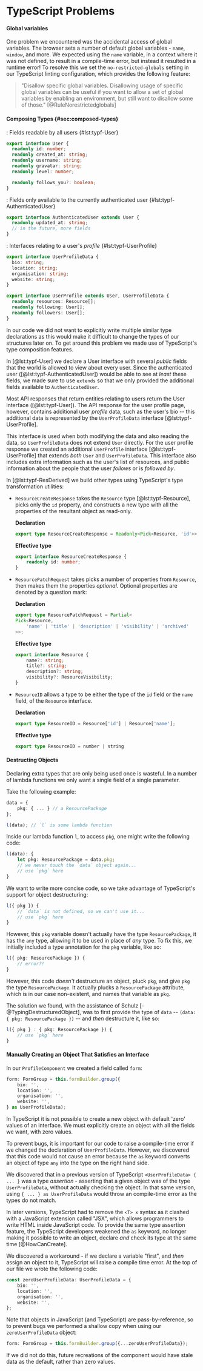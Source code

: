 # TypeScript Problems

#### Global variables

One problem we encountered was the accidental access of global variables. The browser sets a number of default global variables - `name`, `window`, and more. We expected using the `name` variable, in a context where it was not defined, to result in a compile-time error, but instead it resulted in a runtime error! To resolve this we set the `no-restricted-globals` setting in our TypeScript linting configuration, which provides the following feature:

> "Disallow specific global variables. Disallowing usage of specific global variables can be useful if you want to allow a set of global variables by enabling an environment, but still want to disallow some of those." [@RuleNorestrictedglobals]

#### Composing Types {#sec:composed-types}

: Fields readable by all users {#lst:typf-User}
```ts
export interface User {
  readonly id: number;
  readonly created_at: string;
  readonly username: string;
  readonly gravatar: string;
  readonly level: number;

  readonly follows_you?: boolean;
}
```

: Fields only available to the currently authenticated user {#lst:typf-AuthenticatedUser}
```ts
export interface AuthenticatedUser extends User {
  readonly updated_at: string;
  // in the future, more fields
}
```

: Interfaces relating to a user's _profile_ {#lst:typf-UserProfile}
```ts
export interface UserProfileData {
  bio: string;
  location: string;
  organisation: string;
  website: string;
}

export interface UserProfile extends User, UserProfileData {
  readonly resources: Resource[];
  readonly following: User[];
  readonly followers: User[];
}
```


In our code we did not want to explicitly write multiple similar type declarations as this would make it difficult to change the types of our structures later on. To get around this problem we made use of TypeScript's type composition features.

In [@lst:typf-User] we declare a User interface with several _public_ fields that the world is allowed to view about every user. Since the authenticated user ([@lst:typf-AuthenticatedUser]) would be able to see at _least_ these fields, we made sure to use `extends` so that we only provided the additional fields available to `AuthenticatedUser`.

Most API responses that return entities relating to users return the User interface ([@lst:typf-User]). The API response for the user profile page, however, contains additional user _profile_ data, such as the user's bio -- this additional data is represented by the `UserProfileData` interface [@lst:typf-UserProfile].

This interface is used when both modifying the data and also reading the data, so `UserProfileData` does not extend `User` directly. For the user profile response we created an additional `UserProfile` interface [@lst:typf-UserProfile] that extends _both_ `User` and `UserProfileData`. This interface also includes extra information such as the user's list of resources, and public information about the people that the user _follows_ or is _followed by_.

In [@lst:typf-ResDerived] we build other types using TypeScript's type transformation utilities:

- `ResourceCreateResponse` takes the `Resource` type [@lst:typf-Resource], picks only the `id` property, and constructs a new type with all the properties of the resultant object as read-only.

    **Declaration**

    ```ts
    export type ResourceCreateResponse = Readonly<Pick<Resource, 'id'>>;
    ```

    **Effective type**

    ```ts
    export interface ResourceCreateResponse {
        readonly id: number;
    }
    ```
- `ResourcePatchRequest` takes picks a number of properties from `Resource`, then makes them the properties _optional_. Optional properties are denoted by a question mark:

    **Declaration**

    ```ts
    export type ResourcePatchRequest = Partial<
	Pick<Resource,
		'name' | 'title' | 'description' | 'visibility' | 'archived'
    >>;
    ```

    **Effective type**

    ```ts
    export interface Resource {
        name?: string;
        title?: string;
        description?: string;
        visibility?: ResourceVisibility;
    }
    ```
- `ResourceID` allows a type to be either the type of the `id` field or the `name` field, of the `Resource` interface.

    **Declaration**

    ```ts
    export type ResourceID = Resource['id'] | Resource['name'];
    ```

    **Effective type**

    ```ts
    export type ResourceID = number | string
    ```

#### Destructing Objects

Declaring extra types that are only being used once is wasteful. In a number of lambda functions we only want a single field of a single parameter.

Take the following example:

```ts
data = {
    pkg: { ... } // a ResourcePackage
};

l(data); // `l` is some lambda function
```

Inside our lambda function `l`, to access `pkg`, one might write the following code:

```ts
l(data): {
    let pkg: ResourcePackage = data.pkg;
    // we never touch the `data` object again...
    // use `pkg` here
}
```

We want to write more concise code, so we take advantage of TypeScript's support for object destructuring:

```ts
l({ pkg }) {
    // `data` is not defined, so we can't use it...
    // use `pkg` here
}
```

However, this `pkg` variable doesn't actually have the type `ResourcePackage`, it has the `any` type, allowing it to be used in place of _any_ type. To fix this, we initially included a type annotation for the `pkg` variable, like so:

```ts
l({ pkg: ResourcePackage }) {
    // error?!
}
```

However, this code _doesn't_ destructure an object, pluck `pkg`, and give `pkg` the type `ResourcePackage`. It actually plucks a `ResourcePackage` attribute, which is in our case non-existent, and names that variable as `pkg`.

The solution we found, with the assistance of Schulz [-@TypingDestructuredObject], was to first provide the type of `data` -- `(data: { pkg: ResourcePackage })` -- and _then_ destructure it, like so:

```ts
l({ pkg } : { pkg: ResourcePackage }) {
    // use `pkg` here
}
```

#### Manually Creating an Object That Satisfies an Interface

In our `ProfileComponent` we created a field called `form`:

```ts
form: FormGroup = this.formBuilder.group({
    bio: '',
    location: '',
    organisation: '',
    website: '',
} as UserProfileData);
```

In TypeScript it is not possible to create a new object with default 'zero' values of an interface. We must explicitly create an object with all the fields we want, with zero values.

To prevent bugs, it is important for our code to raise a compile-time error if we changed the declaration of `UserProfileData`. However, we discovered that this code would not cause an error because the ` as ` keyword converts an object of type `any` into the type on the right hand side.

We discovered that in a previous version of TypeScript `<UserProfileData> { ... }` was a type _assertion_ - asserting that a given object was of the type `UserProfileData`, without actually checking the object. In that same version, using `{ ... } as UserProfileData` would throw an compile-time error as the types do not match.

In later versions, TypeScript had to remove the `<T> x` syntax as it clashed with a JavaScript extension called "JSX", which allows programmers to write HTML inside JavaScript code. To provide the same type assertion feature, the TypeScript developers weakened the ` as ` keyword, no longer making it possible to write an object, declare _and_ check its type at the same time [@HowCanCreate].

We discovered a workaround - if we declare a variable "first", and _then_ assign an object to it, TypeScript will raise a compile time error. At the top of our file we wrote the following code:

```ts
const zeroUserProfileData: UserProfileData = {
    bio: '',
    location: '',
    organisation: '',
    website: '',
};
```

Note that objects in JavaScript (and TypeScript) are pass-by-reference, so to prevent bugs we performed a shallow copy when using our `zeroUserProfileData` object:

```ts
form: FormGroup = this.formBuilder.group({...zeroUserProfileData});
```

If we did not do this, future recreations of the component would have stale data as the default, rather than zero values.
